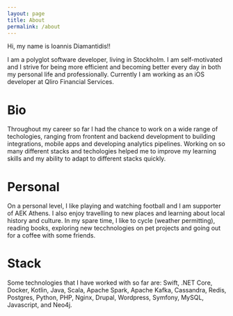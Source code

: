 ```yaml
---
layout: page
title: About
permalink: /about
---
```


Hi, my name is Ioannis Diamantidis!!

I am a polyglot software developer, living in Stockholm. I am self-motivated and I strive for being more efficient and becoming better every day in both my personal life and professionally. Currently I am working as an iOS developer at Qliro Financial Services.

# Bio

Throughout my career so far I had the chance to work on a wide range of techologies, ranging 
from frontent and backend development to building integrations, mobile apps and developing analytics pipelines. 
Working on so many different stacks and techologies helped me to improve my learning skills and my ability to adapt to different stacks quickly.


# Personal

On a personal level, I like playing and watching football and I am supporter of AEK Athens.
I also enjoy travelling to new places and learning about local history and culture.
In my spare time, I like to cycle (weather permitting), reading books, exploring new tecchnologies on pet projects and going out for a coffee with some friends.

# Stack

Some technologies that I have worked with so far are: Swift, .NET Core, Docker, Kotlin, Java, Scala, Apache Spark, Apache Kafka, Cassandra, Redis, Postgres, Python, PHP, Nginx, Drupal, Wordpress, Symfony, MySQL, Javascript, and Neo4j.
